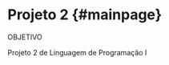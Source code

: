 
Projeto 2                         {#mainpage}
============

OBJETIVO

Projeto 2 de Linguagem de Programação I